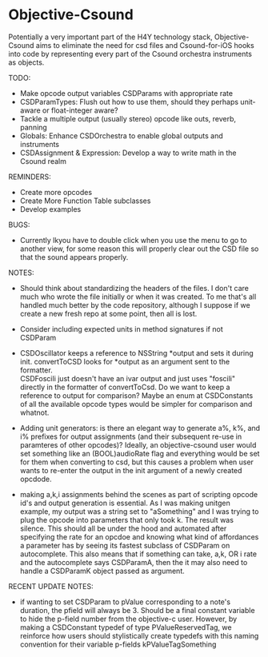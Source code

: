 Objective-Csound
================

Potentially a very important part of the H4Y technology stack, Objective-Csound 
aims to eliminate the need for csd files and Csound-for-iOS hooks into code by 
representing every part of the Csound orchestra instruments as objects.  

TODO:
    
* Make opcode output variables CSDParams with appropriate rate
* CSDParamTypes: Flush out how to use them, should they perhaps unit-aware or 
  float-integer aware?
* Tackle a multiple output (usually stereo) opcode like outs, reverb, panning
* Globals: Enhance CSDOrchestra to enable global outputs and instruments
* CSDAssignment & Expression: Develop a way to write math in the Csound realm


REMINDERS:
* Create more opcodes
* Create More Function Table subclasses
* Develop examples

BUGS:

* Currently lkyou have to double click when you use the menu to go to another
view, for some reason this will properly clear out the CSD file so that the 
sound appears properly.

NOTES:

* Should think about standardizing the headers of the files.  I don't care much who 
wrote the file initially or when it was created.  To me that's all handled much 
better by the code repository, although I suppose if we create a new fresh repo at 
some point, then all is lost.

* Consider including expected units in method signatures if not CSDParam

* CSDOscillator keeps a reference to NSString *output and sets it during init. 
convertToCSD looks for *output as an argument sent to the formatter.  
CSDFoscili just doesn't have an ivar output and just uses "foscili" directly 
in the formatter of convertToCsd.  Do we want to keep a reference to output for 
comparison?  Maybe an enum at CSDConstants of all the available opcode types 
would be simpler for comparison and whatnot.

* Adding unit generators: is there an elegant way to generate a%, k%, and i% 
prefixes for output assignments (and their subsequent re-use in paramteres of 
other opcodes)? Ideally, an objective-csound user would set something like 
an (BOOL)audioRate flag and everything would be set for them when converting 
to csd, but this causes a problem when user wants to re-enter the output in 
the init argument of a newly created opcdode.

* making a,k,i assignments behind the scenes as part of scripting opcode id's 
and output generation is essential.  As I was making unitgen example, my output 
was a string set to "aSomething" and I was trying to plug the opcode into 
parameters that only took k.  The result was silence.  This should all be under 
the hood and automated after specifying the rate for an opcdoe and knowing what 
kind of affordances a parameter has by seeing its fastest subclass of CSDParam 
on autocomplete.  This also means that if something can take, a,k, OR i rate 
and the autocomplete says CSDParamA, then the it may also need to handle a 
CSDParamK object passed as argument. 

RECENT UPDATE NOTES:
* if wanting to set CSDParam to pValue corresponding to a note's duration, 
the pfield will always be 3.  Should be a final constant variable to hide 
the p-field number from the objective-c user.  However, by making a 
CSDConstant typedef of type PValueReservedTag, we reinforce how users should 
stylistically create typedefs with this naming convention for their variable 
p-fields kPValueTagSomething
